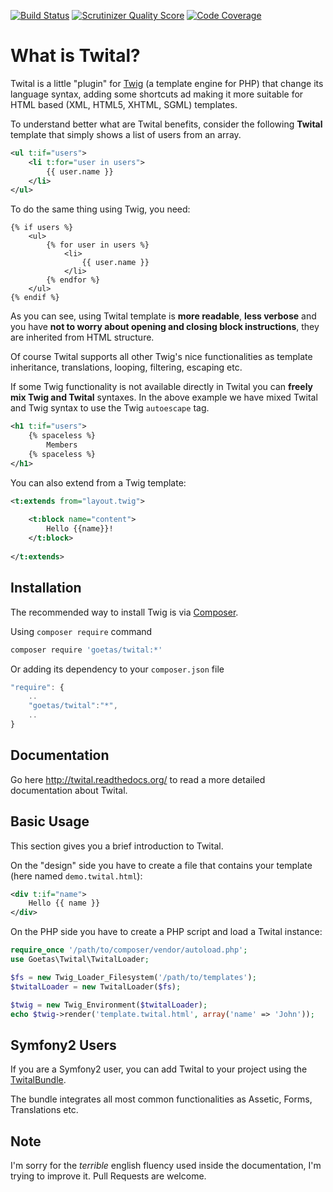 [![Build Status](https://travis-ci.org/goetas/twital.png?branch=dev)](https://travis-ci.org/goetas/twital)
[![Scrutinizer Quality Score](https://scrutinizer-ci.com/g/goetas/twital/badges/quality-score.png?s=617ac058fc3c486427752fd3fb1f3931bca971ed)](https://scrutinizer-ci.com/g/goetas/twital/)
[![Code Coverage](https://scrutinizer-ci.com/g/goetas/twital/badges/coverage.png?s=de8d714be4a97b4b11bb44a2ff6601dbda86696c)](https://scrutinizer-ci.com/g/goetas/twital/)

What is Twital?
==============

Twital is a little "plugin" for [Twig](http://twig.sensiolabs.org/) (a template engine for PHP) that change its language syntax, adding
some shortcuts ad making it more suitable for HTML based (XML, HTML5, XHTML,
SGML) templates.

To understand better what are Twital benefits, consider the following **Twital** template that
simply shows a list of users from an array.

```xml
<ul t:if="users">
    <li t:for="user in users">
        {{ user.name }}
    </li>
</ul>
```

To do the same thing using Twig, you need:

```jinja
{% if users %}
    <ul>
        {% for user in users %}
            <li>
                {{ user.name }}
            </li>
        {% endfor %}
    </ul>
{% endif %}
```

As you can see, using Twital template is **more readable**, **less verbose** and
you have **not to worry about opening and closing block instructions**, they
are inherited from HTML structure.


Of course Twital supports all other Twig's nice functionalities as template
inheritance, translations, looping, filtering, escaping etc.

If some Twig functionality is not available directly in Twital you can
**freely mix Twig and Twital** syntaxes. In the above example we have mixed
Twital and Twig syntax to use the Twig ``autoescape`` tag.

```xml
<h1 t:if="users">
    {% spaceless %}
        Members
    {% spaceless %}
</h1>
```

You can also extend from a Twig template:

```xml
<t:extends from="layout.twig">
    
    <t:block name="content">
        Hello {{name}}!
    </t:block>
    
</t:extends>
```

Installation
-----------

The recommended way to install Twig is via [Composer](https://getcomposer.org/).

Using  ``composer require`` command

```bash
composer require 'goetas/twital:*'
```

Or adding its dependency to your ``composer.json`` file

```js
"require": {
    ..
    "goetas/twital":"*",
    ..
}
```

Documentation
-------------

Go here http://twital.readthedocs.org/ to read a more detailed documentation about Twital.


Basic Usage
-----------

This section gives you a brief introduction to Twital.

On the "design" side you have to create a file that contains your template
(here named ``demo.twital.html``):

```xml
<div t:if="name">
    Hello {{ name }}
</div>
```

On the PHP side you have to create a PHP script and load a Twital instance:

```php
require_once '/path/to/composer/vendor/autoload.php';
use Goetas\Twital\TwitalLoader;

$fs = new Twig_Loader_Filesystem('/path/to/templates');
$twitalLoader = new TwitalLoader($fs);

$twig = new Twig_Environment($twitalLoader);
echo $twig->render('template.twital.html', array('name' => 'John'));
```


Symfony2 Users
--------------

If you are a Symfony2 user, you can add Twital to your project using the [TwitalBundle](https://github.com/goetas/twital-bundle).

The bundle integrates all most common functionalities as Assetic, Forms, Translations etc.

Note
----

I'm sorry for the *terrible* english fluency used inside the documentation, I'm trying to improve it. 
Pull Requests are welcome.
